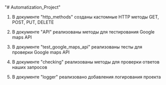 "# Automatization_Project" 

1. В документе "http_methods" созданы кастомные HTTP методы GET, POST, PUT, DELETE

2. В документе "API" реализованы методы для тестирования Google maps API

3. В документе "test_google_maps_api" реализованы тесты для проверки Google maps API

4. В документе "checking" реализованы методы для проверки ответов наших запросов

5. В документе "logger" реализовано добавления логирования проекта

